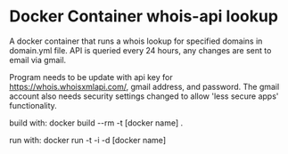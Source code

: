 # Docker Container whois-api lookup

A docker container that runs a whois lookup for specified domains in domain.yml file. 
API is queried every 24 hours, any changes are sent to email via gmail.

Program needs to be update with api key for https://whois.whoisxmlapi.com/, gmail address, and password. 
The gmail account also needs security settings changed to allow 'less secure apps' functionality. 

build with:  docker build --rm -t [docker name] .

run with: docker run -t -i -d [docker name]


